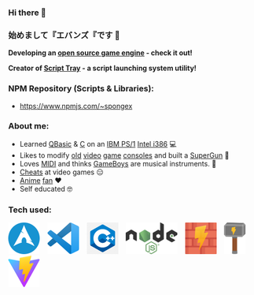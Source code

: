 ### Hi there 👋
### 始めまして『エバンズ『です 👋

__Developing an [open source game engine](https://github.com/wtfsystems) - check it out!__

__Creator of [Script Tray](https://github.com/AtomicSponge/script-tray/#readme) - a script launching system utility!__

### NPM Repository (Scripts & Libraries):
- https://www.npmjs.com/~spongex

### About me:
- Learned [QBasic](https://en.wikipedia.org/wiki/QBasic) & [C](https://en.wikipedia.org/wiki/The_C_Programming_Language) on an [IBM PS/1](https://en.wikipedia.org/wiki/IBM_PS/1) [Intel i386](https://en.wikipedia.org/wiki/I386) :computer:
- Likes to modify [old](https://en.wikipedia.org/wiki/TurboGrafx-16) [video](https://en.wikipedia.org/wiki/Super_Nintendo_Entertainment_System) [game](https://en.wikipedia.org/wiki/Sega_Saturn) [consoles](https://en.wikipedia.org/wiki/Nintendo_Entertainment_System) and built a [SuperGun](https://en.wikipedia.org/wiki/SuperGun) :space_invader:
- Loves [MIDI](https://en.wikipedia.org/wiki/MIDI) and thinks [GameBoys](https://en.wikipedia.org/wiki/Game_Boy) are musical instruments.  :musical_keyboard:
- [Cheats](https://imhex.werwolv.net/) at video games :expressionless:
- [A](https://en.wikipedia.org/wiki/Mobile_Suit_Gundam)[ni](https://en.wikipedia.org/wiki/Neon_Genesis_Evangelion)[me](https://typemoon.fandom.com/wiki/Fate_series) [fan](https://en.touhouwiki.net/wiki/Touhou_Wiki) :heart:
- Self educated :nerd_face:

### Tech used:
<p>
<a href="https://archlinux.org/"><img style="height: 64px;" src="./images/arch.png"></a>
&nbsp;&nbsp;
<a href="https://code.visualstudio.com/"><img style="height: 64px;" src="./images/code.png"></a>
&nbsp;&nbsp;
<a href="https://isocpp.org/std/the-standard"><img style="height: 64px;" src="./images/c-logo-1.png"></a>
&nbsp;&nbsp;
<a href="https://nodejs.org/"><img style="height: 64px;" src="./images/nodejs.png"></a>
&nbsp;&nbsp;
<a href="https://batijs.dev/"><img style="height: 64px;" src="./images/bati-logo.svg"></a>
&nbsp;&nbsp;
<a href="https://vike.dev/"><img style="height: 64px;" src="./images/vike-logo.svg"></a>
&nbsp;&nbsp;
<a href="https://vitejs.dev/"><img style="height: 64px;" src="./images/vite.svg"></a>
</p>

